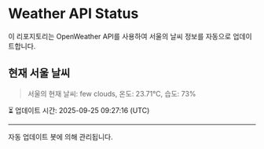 
# Weather API Status

이 리포지토리는 OpenWeather API를 사용하여 서울의 날씨 정보를 자동으로 업데이트합니다.

## 현재 서울 날씨
> 서울의 현재 날씨: few clouds, 온도: 23.71°C, 습도: 73%

⏳ 업데이트 시간: 2025-09-25 09:27:16 (UTC)

---
자동 업데이트 봇에 의해 관리됩니다.

